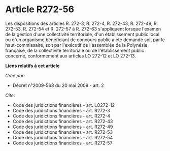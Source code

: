 # Article R272-56

Les dispositions des articles R. 272-3, R. 272-4, R. 272-43, R. 272-49, R. 272-53, R. 272-54 et R. 272-57 à R. 272-63
s'appliquent lorsque l'examen de la gestion d'une collectivité territoriale, d'un établissement public local ou d'un
organisme bénéficiant de concours public a été demandé soit par le haut-commissaire, soit par l'exécutif de l'assemblée de la
Polynésie française, de la collectivité territoriale ou de l'établissement public concerné, conformément aux articles LO
272-12 et LO 272-13.

**Liens relatifs à cet article**

_Créé par_:

  - Décret n°2009-568 du 20 mai 2009 - art. 2

_Cite_:

  - Code des juridictions financières - art. LO272-12
  - Code des juridictions financières - art. R272-3
  - Code des juridictions financières - art. R272-4
  - Code des juridictions financières - art. R272-43
  - Code des juridictions financières - art. R272-49
  - Code des juridictions financières - art. R272-53
  - Code des juridictions financières - art. R272-54
  - Code des juridictions financières - art. R272-57
